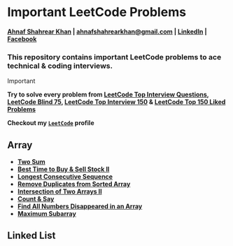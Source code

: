 # Important LeetCode Problems
**[Ahnaf Shahrear Khan](https://github.com/ahnafshahrear) | ahnafshahrearkhan@gmail.com | [LinkedIn](https://www.linkedin.com/in/ahnafshahrearkhan/) | [Facebook](https://www.facebook.com/ahnaf.shahrear.khan)**

### **This repository contains important LeetCode problems to ace technical & coding interviews.**

> [!IMPORTANT]
> **Try to solve every problem from [LeetCode Top Interview Questions](https://leetcode.com/explore/interview/card/top-interview-questions-easy/), [LeetCode Blind 75](https://leetcode.com/studyplan/leetcode-75/), [LeetCode Top Interview 150](https://leetcode.com/studyplan/top-interview-150/) & [LeetCode Top 150 Liked Problems](https://leetcode.com/studyplan/top-100-liked/)**

**Checkout my [`LeetCode`](https://leetcode.com/u/ahnafshahrear/) profile**



## Array
- **[Two Sum](https://leetcode.com/problems/two-sum/description/)**
- **[Best Time to Buy & Sell Stock II](https://leetcode.com/problems/best-time-to-buy-and-sell-stock-ii/description/)**
- **[Longest Consecutive Sequence](https://leetcode.com/problems/longest-consecutive-sequence/description/)**
- **[Remove Duplicates from Sorted Array](https://leetcode.com/problems/remove-duplicates-from-sorted-array/description/)**
- **[Intersection of Two Arrays II](https://leetcode.com/problems/intersection-of-two-arrays-ii/description/)**
- **[Count & Say](https://leetcode.com/problems/count-and-say/description/)**
- **[Find All Numbers Disappeared in an Array](https://leetcode.com/problems/find-all-numbers-disappeared-in-an-array/description/)**
- **[Maximum Subarray](https://leetcode.com/problems/maximum-subarray/description/)**



## Linked List
